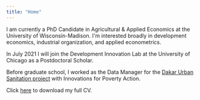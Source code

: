 ```yaml
---
title: "Home"
---
```


I am currently a PhD Candidate in Agricultural \& Applied Economics at the University of Wisconsin-Madison. 
I'm interested broadly in development economics, industrial organization, and applied econometrics.

In July 2021 I will join the Development Innovation Lab at the University of Chicago as a Postdoctoral Scholar.

Before graduate school, I worked as the Data Manager for the [Dakar Urban Sanitation project](https://www.poverty-action.org/study/market-structuring-sludge-management-benefit-vulnerable-households-dakar) with Innovations for Poverty Action.

Click [here](https://jwdeutschmann.com/Deutschmann_CV.pdf) to download my full CV.